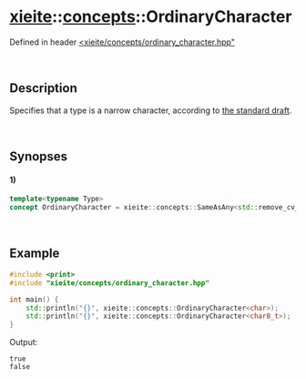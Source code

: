 # [xieite](../../xieite.md)\:\:[concepts](../../concepts.md)\:\:OrdinaryCharacter
Defined in header [<xieite/concepts/ordinary_character.hpp"](../../../include/xieite/concepts/ordinary_character.hpp)

&nbsp;

## Description
Specifies that a type is a narrow character, according to [the standard draft](https://eel.is/c++draft/basic.fundamental#7).

&nbsp;

## Synopses
#### 1)
```cpp
template<typename Type>
concept OrdinaryCharacter = xieite::concepts::SameAsAny<std::remove_cv_t<Type>, char, signed char, unsigned char>;
```

&nbsp;

## Example
```cpp
#include <print>
#include "xieite/concepts/ordinary_character.hpp"

int main() {
    std::println("{}", xieite::concepts::OrdinaryCharacter<char>);
    std::println("{}", xieite::concepts::OrdinaryCharacter<char8_t>);
}
```
Output:
```
true
false
```
